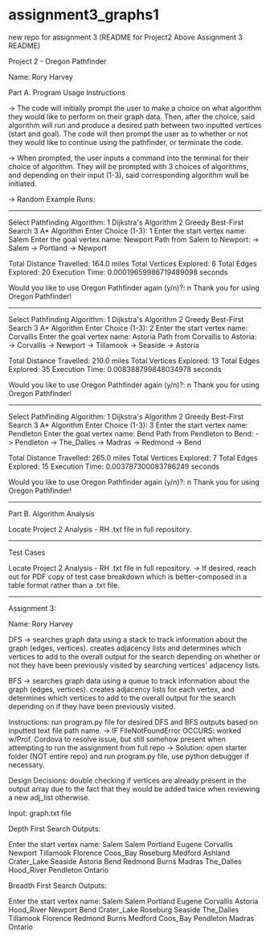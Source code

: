 # assignment3_graphs1
new repo for assignment 3 
(README for Project2 Above Assignment 3 README)

Project 2 - Oregon Pathfinder

Name: Rory Harvey

Part A. Program Usage Instructions

-> The code will initially prompt the user to make a choice on what algorithm they would like to perform on their graph data. Then, after the choice, said algorithm will run and produce a desired path between two inputted vertices (start and goal). The code will then prompt the user as to whether or not they would like to continue using the pathfinder, or terminate the code. 

-> When prompted, the user inputs a command into the terminal for their choice of algorithm. They will be prompted with 3 choices of algorithms, and depending on their input (1-3), said corresponding algorithm wull be initiated. 

-> Random Example Runs:
-- -------------------------------------------------------------------------------------

Select Pathfinding Algorithm:
1 Dijkstra's Algorithm
2 Greedy Best-First Search
3 A* Algorithm
Enter Choice (1-3): 1
Enter the start vertex name: Salem
Enter the goal vertex name: Newport
Path from Salem to Newport: 
-> Salem
-> Portland
-> Newport

Total Distance Travelled: 164.0 miles
Total Vertices Explored: 6
Total Edges Explored: 20
Execution Time: 0.00019659986719489098 seconds

Would you like to use Oregon Pathfinder again (y/n)?: n
Thank you for using Oregon Pathfinder!

------------------------------------------------------------------------------------

Select Pathfinding Algorithm:
1 Dijkstra's Algorithm
2 Greedy Best-First Search
3 A* Algorithm
Enter Choice (1-3): 2
Enter the start vertex name: Corvallis
Enter the goal vertex name: Astoria
Path from Corvallis to Astoria: 
-> Corvallis
-> Newport
-> Tillamook
-> Seaside
-> Astoria

Total Distance Travelled: 210.0 miles
Total Vertices Explored: 13
Total Edges Explored: 35
Execution Time: 0.008388799848034978 seconds

Would you like to use Oregon Pathfinder again (y/n)?: n
Thank you for using Oregon Pathfinder!

-- ----------------------------------------------------------------------------------

Select Pathfinding Algorithm:
1 Dijkstra's Algorithm
2 Greedy Best-First Search
3 A* Algorithm
Enter Choice (1-3): 3
Enter the start vertex name: Pendleton
Enter the goal vertex name: Bend
Path from Pendleton to Bend: 
-> Pendleton
-> The_Dalles
-> Madras
-> Redmond
-> Bend

Total Distance Travelled: 265.0 miles
Total Vertices Explored: 7
Total Edges Explored: 15
Execution Time: 0.003787300083786249 seconds

Would you like to use Oregon Pathfinder again (y/n)?: n
Thank you for using Oregon Pathfinder!

-- ---------------------------------------------------------------------------------

Part B. Algorithm Analysis

Locate Project 2 Analysis - RH .txt file in full repository.


------------------------------------------------------------------------------------

Test Cases

Locate Project 2 Analysis - RH .txt file in full repository. 
-> If desired, reach out for PDF copy of test case breakdown which is better-composed in a table format rather than a .txt file. 





------------------------------------------------------------------------------------
Assignment 3:

Name: Rory Harvey 

DFS -> searches graph data using a stack to track information about the graph (edges, vertices). creates adjacency lists and determines which vertices to add to the overall output for the search depending on whether or not they have been previously visited by searching vertices' adjacency lists.

BFS -> searches graph data using a queue to track information about the graph (edges, vertices). creates adjacency lists for each vertex, and determines which vertices to add to the overall output for the search depending on if they have been previously visited.

Instructions: run program.py file for desired DFS and BFS outputs based on inputted text file path name.
-> IF FileNotFoundError OCCURS: worked w/Prof. Cordova to resolve issue, but still somehow present when attempting to run the assignment from full repo
    -> Solution: open starter folder (NOT entire repo) and run program.py file, use python debugger if necessary. 

Design Decisions: double checking if vertices are already present in the output array due to the fact that they would be added twice when reviewing a new adj_list otherwise. 


Input: graph.txt file

Depth First Search Outputs:

Enter the start vertex name: Salem
Salem
Portland
Eugene
Corvallis
Newport
Tillamook
Florence
Coos_Bay
Roseburg
Medford
Ashland
Crater_Lake
Seaside
Astoria
Bend
Redmond
Burns
Madras
The_Dalles
Hood_River
Pendleton
Ontario

Breadth First Search Outputs:

Enter the start vertex name: Salem
Salem
Portland
Eugene
Corvallis
Astoria
Hood_River
Newport
Bend
Crater_Lake
Roseburg
Seaside
The_Dalles
Tillamook
Florence
Redmond
Burns
Medford
Coos_Bay
Pendleton
Madras
Ontario


